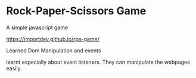 # Rock-Paper-Scissors Game

A simple javascript game

https://importdev.github.io/rps-game/

Learned Dom Manipulation and events

learnt especially about event listeners.
They can manipulate the webpages easily.